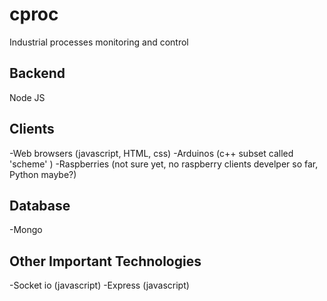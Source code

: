 # cproc
  Industrial processes monitoring and control

## Backend
  Node JS

## Clients
  -Web browsers (javascript, HTML, css)
  -Arduinos (c++ subset called 'scheme' )
  -Raspberries (not sure yet, no raspberry clients develper so far, Python maybe?)
  
 ## Database
  -Mongo
 
 ## Other Important Technologies
  -Socket  io  (javascript)
  -Express (javascript)
  
  
